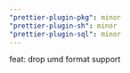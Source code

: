 ```yaml
---
"prettier-plugin-pkg": minor
"prettier-plugin-sh": minor
"prettier-plugin-sql": minor
---
```


feat: drop umd format support
